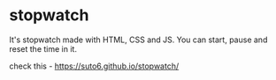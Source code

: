 # stopwatch
It's stopwatch made with HTML, CSS and JS. You can start, pause and reset the time in it.


check this - https://suto6.github.io/stopwatch/

